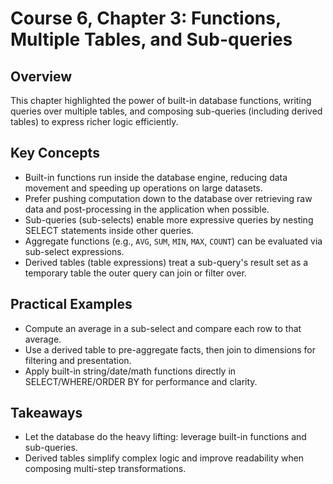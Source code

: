 # Course 6, Chapter 3: Functions, Multiple Tables, and Sub-queries

## Overview
This chapter highlighted the power of built-in database functions, writing queries over multiple tables, and composing sub-queries (including derived tables) to express richer logic efficiently.

## Key Concepts
- Built-in functions run inside the database engine, reducing data movement and speeding up operations on large datasets.
- Prefer pushing computation down to the database over retrieving raw data and post-processing in the application when possible.
- Sub-queries (sub-selects) enable more expressive queries by nesting SELECT statements inside other queries.
- Aggregate functions (e.g., `AVG`, `SUM`, `MIN`, `MAX`, `COUNT`) can be evaluated via sub-select expressions.
- Derived tables (table expressions) treat a sub-query's result set as a temporary table the outer query can join or filter over.

## Practical Examples
- Compute an average in a sub-select and compare each row to that average.
- Use a derived table to pre-aggregate facts, then join to dimensions for filtering and presentation.
- Apply built-in string/date/math functions directly in SELECT/WHERE/ORDER BY for performance and clarity.

## Takeaways
- Let the database do the heavy lifting: leverage built-in functions and sub-queries.
- Derived tables simplify complex logic and improve readability when composing multi-step transformations.

